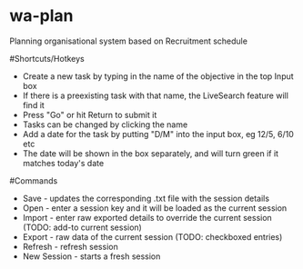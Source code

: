 # wa-plan
Planning organisational system based on Recruitment schedule

#Shortcuts/Hotkeys
* Create a new task by typing in the name of the objective in the top Input box
* If there is a preexisting task with that name, the LiveSearch feature will find it
* Press "Go" or hit Return to submit it
* Tasks can be changed by clicking the name
* Add a date for the task by putting "D/M" into the input box, eg 12/5, 6/10 etc
* The date will be shown in the box separately, and will turn green if it matches today's date

#Commands
* Save - updates the corresponding .txt file with the session details
* Open - enter a session key and it will be loaded as the current session
* Import - enter raw exported details to override the current session (TODO: add-to current session)
* Export - raw data of the current session (TODO: checkboxed entries)
* Refresh - refresh session
* New Session - starts a fresh session
